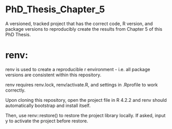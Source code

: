 # PhD_Thesis_Chapter_5

A versioned, tracked project that has the correct code, R version, and package versions to reproducibly create the results from Chapter 5 of this PhD Thesis.

# renv:

renv is used to create a reproducible r environment - i.e. all package versions are consistent within this repository.

renv requires renv.lock, renv/activate.R, and settings in .Rprofile to work correctly.

Upon cloning this repository, open the project file in R 4.2.2 and renv should automatically bootstrap and install itself.

Then, use renv::restore() to restore the project library locally. If asked, input y to activate the project before restore.
